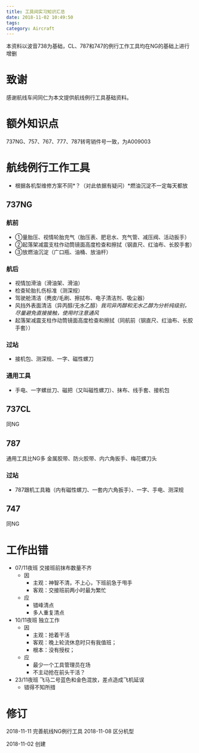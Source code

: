 ```yaml
---
title: 工具间实习知识汇总
date: 2018-11-02 10:49:50
tags: 
category: Aircraft
---
```


本资料以波音738为基础，CL、787和747的例行工作工具均在NG的基础上进行增删
<!--more-->
# 致谢
感谢航线车间同仁为本文提供航线例行工具基础资料。

# 额外知识点
737NG、757、767、777、787转弯销件号一致，为A009003

# 航线例行工作工具
* 根据各机型维修方案不同*？（对此依据有疑问）*燃油沉淀不一定每天都放

## 737NG
### 航前
* ①量胎压、视情轮胎充气（胎压表、肥皂水、充气管、减压阀、活动扳手）
* ②起落架减震支柱作动筒镜面高度检查和擦拭（钢直尺、红油布、长胶手套）
* ③放燃油沉淀（广口瓶、油桶、放油杆）

### 航后
* 视情加滑油（滑油架、滑油）
* 检查轮胎扎伤标准（测深规）
* 驾驶舱清洁（麂皮/毛刷、擦拭布、电子清洁剂、吸尘器）
* 风挡外表面清洁（异丙醇/无水乙醇）*我司异丙醇和无水乙醇为分析纯级别，尽量避免直接接触，使用时注意通风*
* 起落架减震支柱作动筒镜面高度检查和擦拭（同航前（钢直尺、红油布、长胶手套））

### 过站
* 接机包、测深规、一字、磁性螺刀

### 通用工具
* 手电、一字螺丝刀、磁把（又叫磁性螺刀）、抹布、线手套、接机包

## 737CL
同NG
## 787
通用工具比NG多 金属胶带、防火胶带、内六角扳手、梅花螺刀头
### 过站
* 787跟机工具箱（内有磁性螺刀、一套内六角扳手）、一字、手电、测深规



## 747
同NG




# 工作出错
* 07/11夜班 交接班前抹布数量不齐
    * 因
        * 主观：神智不清，不上心，下班前急于甩手
        * 客观：交接班前两小时最为繁忙
    * 应
        * 错峰清点
        * 多人重复清点
* 10/11夜班 独立工作
    * 因
        * 主观：抢着干活
        * 客观：晚上轮流休息时只有我值班；
        * 根本：没有授权；
    * 应
        * 最少一个工具管理员在场
        * 不主动抢在前头干活？
* 23/11夜班 飞马二号蓝色和金色混放，差点造成飞机延误
     * 错得不知所措


# 修订
2018-11-11 完善航线NG例行工具
2018-11-08 区分机型

2018-11-02 创建